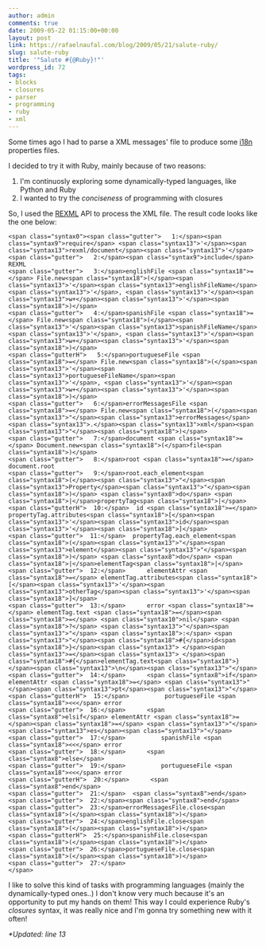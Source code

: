 ```yaml
---
author: admin
comments: true
date: 2009-05-22 01:15:00+00:00
layout: post
link: https://rafaelnaufal.com/blog/2009/05/21/salute-ruby/
slug: salute-ruby
title: '"Salute #{@Ruby}!"'
wordpress_id: 72
tags:
- blocks
- closures
- parser
- programming
- ruby
- xml
---
```


Some times ago I had to parse a XML messages' file to produce some [i18n](http://en.wikipedia.org/wiki/Internationalization_and_localization) properties files.

I decided to try it with Ruby, mainly because of two reasons:



  1. I'm continuosly exploring some dynamically-typed languages, like Python and Ruby
  2. I wanted to try the _conciseness_ of programming with closures


So, I used the [REXML](http://www.germane-software.com/software/rexml/) API to process the XML file. The result code looks like the one below:


    
    <span class="syntax0"><span class="gutter">   1:</span><span class="syntax9">require</span> <span class="syntax13">'</span><span class="syntax13">rexml/document</span><span class="syntax13">'</span>
    <span class="gutter">   2:</span><span class="syntax9">include</span> REXML
    <span class="gutter">   3:</span>englishFile <span class="syntax18">=</span> File.new<span class="syntax18">(</span><span class="syntax13">'</span><span class="syntax13">englishFileName</span><span class="syntax13">'</span>, <span class="syntax13">'</span><span class="syntax13">w+</span><span class="syntax13">'</span><span class="syntax18">)</span>
    <span class="gutter">   4:</span>spanishFile <span class="syntax18">=</span> File.new<span class="syntax18">(</span><span class="syntax13">'</span><span class="syntax13">spanishFileName</span><span class="syntax13">'</span>, <span class="syntax13">'</span><span class="syntax13">w+</span><span class="syntax13">'</span><span class="syntax18">)</span>
    <span class="gutterH">   5:</span>portugueseFile <span class="syntax18">=</span> File.new<span class="syntax18">(</span><span class="syntax13">'</span><span class="syntax13">portugueseFileName</span><span class="syntax13">'</span>, <span class="syntax13">'</span><span class="syntax13">w+</span><span class="syntax13">'</span><span class="syntax18">)</span>
    <span class="gutter">   6:</span>errorMessagesFile <span class="syntax18">=</span> File.new<span class="syntax18">(</span><span class="syntax13">"</span><span class="syntax13">errorMessages</span><span class="syntax13">.</span><span class="syntax13">xml</span><span class="syntax13">"</span><span class="syntax18">)</span>
    <span class="gutter">   7:</span>document <span class="syntax18">=</span> Document.new<span class="syntax18">(</span>file<span class="syntax18">)</span>
    <span class="gutter">   8:</span>root <span class="syntax18">=</span> document.root
    <span class="gutter">   9:</span>root.each_element<span class="syntax18">(</span><span class="syntax13">"</span><span class="syntax13">Property</span><span class="syntax13">"</span><span class="syntax18">)</span> <span class="syntax8">do</span> <span class="syntax18">|</span>propertyTag<span class="syntax18">|</span>
    <span class="gutterH">  10:</span>  id <span class="syntax18">=</span> propertyTag.attributes<span class="syntax18">[</span><span class="syntax13">'</span><span class="syntax13">id</span><span class="syntax13">'</span><span class="syntax18">]</span>   
    <span class="gutter">  11:</span>  propertyTag.each_element<span class="syntax18">(</span><span class="syntax13">"</span><span class="syntax13">element</span><span class="syntax13">"</span><span class="syntax18">)</span> <span class="syntax8">do</span> <span class="syntax18">|</span>elementTag<span class="syntax18">|</span>
    <span class="gutter">  12:</span>      elementAttr <span class="syntax18">=</span> elementTag.attributes<span class="syntax18">[</span><span class="syntax13">'</span><span class="syntax13">otherTag</span><span class="syntax13">'</span><span class="syntax18">]</span>
    <span class="gutter">  13:</span>      error <span class="syntax18">=</span> elementTag.text <span class="syntax18">=</span><span class="syntax18">=</span> <span class="syntax10">nil</span> <span class="syntax18">?</span> <span class="syntax13">"</span><span class="syntax13">"</span> <span class="syntax18">:</span> <span class="syntax13">"</span><span class="syntax18">#{</span>id<span class="syntax18">}</span><span class="syntax13"> </span><span class="syntax13">=</span><span class="syntax13"> </span><span class="syntax18">#{</span>elementTag.text<span class="syntax18">}</span><span class="syntax13">\n</span><span class="syntax13">"</span>
    <span class="gutter">  14:</span>      <span class="syntax8">if</span> elementAttr <span class="syntax18">=</span> <span class="syntax13">"</span><span class="syntax13">pt</span><span class="syntax13">"</span>
    <span class="gutterH">  15:</span>          portugueseFile <span class="syntax18"><<</span> error
    <span class="gutter">  16:</span>      <span class="syntax8">elsif</span> elementAttr <span class="syntax18">=</span><span class="syntax18">=</span> <span class="syntax13">"</span><span class="syntax13">es</span><span class="syntax13">"</span>
    <span class="gutter">  17:</span>          spanishFile <span class="syntax18"><<</span> error
    <span class="gutter">  18:</span>      <span class="syntax8">else</span> 
    <span class="gutter">  19:</span>          portugueseFile <span class="syntax18"><<</span> error
    <span class="gutterH">  20:</span>      <span class="syntax8">end</span>
    <span class="gutter">  21:</span>  <span class="syntax8">end</span>
    <span class="gutter">  22:</span><span class="syntax8">end</span>
    <span class="gutter">  23:</span>errorMessagesFile.close<span class="syntax18">(</span><span class="syntax18">)</span>
    <span class="gutter">  24:</span>englishFile.close<span class="syntax18">(</span><span class="syntax18">)</span>
    <span class="gutterH">  25:</span>spanishFile.close<span class="syntax18">(</span><span class="syntax18">)</span>
    <span class="gutter">  26:</span>portugueseFile.close<span class="syntax18">(</span><span class="syntax18">)</span>
    <span class="gutter">  27:</span>  
    </span>



I like to solve this kind of tasks with programming languages (mainly the dynamically-typed ones..) I don't know very much because it's an opportunity to put my hands on them! This way I could experience Ruby's _closures_ syntax, it was really nice and I'm gonna try something new with it often!

_*Updated: line 13_   
  

